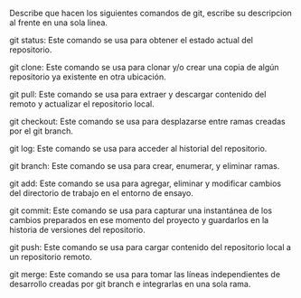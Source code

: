 Describe que hacen los siguientes comandos de git, escribe su descripcion al frente en una sola linea.

git status: Este comando se usa para obtener el estado actual del repositorio.

git clone: Este comando se usa para clonar y/o crear una copia de algún repositorio ya existente en otra ubicación.

git pull: Este comando se usa para extraer y descargar contenido del remoto y actualizar el repositorio local.

git checkout: Este comando se usa para desplazarse entre ramas creadas por el git branch.

git log: Este comando se usa para acceder al historial del repositorio.

git branch: Este comando se usa para crear, enumerar, y eliminar ramas.

git add: Este comando se usa para agregar, eliminar y modificar cambios del directorio de trabajo en el entorno de ensayo.

git commit: Este comando se usa para capturar una instantánea de los cambios preparados en ese momento del proyecto y guardarlos en la historia de versiones del repositorio.

git push: Este comando se usa para cargar contenido del repositorio local a un repositorio remoto.

git merge: Este comando se usa para tomar las líneas independientes de desarrollo creadas por git branch e integrarlas en una sola rama.
